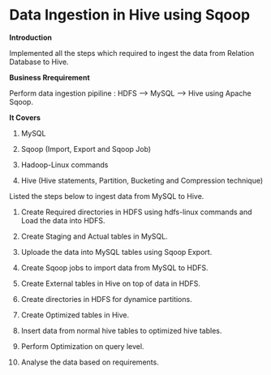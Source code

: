 # Data Ingestion in Hive using Sqoop

**Introduction**

Implemented all the steps which required to ingest the data from Relation Database to Hive.

**Business Rrequirement**

Perform data ingestion pipiline : HDFS --> MySQL --> Hive using Apache Sqoop.

**It Covers**


1. MySQL

2. Sqoop (Import, Export and Sqoop Job)

3. Hadoop-Linux commands

4. Hive (Hive statements, Partition, Bucketing and Compression technique)




Listed the steps below to ingest data from MySQL to Hive.



1. Create Required directories in HDFS using hdfs-linux commands and Load the data into HDFS.

2. Create Staging and Actual tables in MySQL.

3. Uploade the data into MySQL tables using Sqoop Export.

4. Create Sqoop jobs to import data from MySQL to HDFS.

5. Create External tables in Hive on top of data in HDFS.

6. Create directories in HDFS for dynamice partitions.

7. Create Optimized tables in Hive.

8. Insert data from normal hive tables to optimized hive tables.

9. Perform Optimization on query level.

10. Analyse the data based on requirements.

